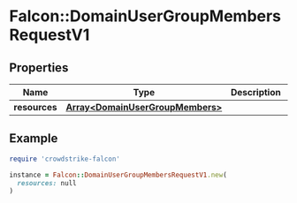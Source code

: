 # Falcon::DomainUserGroupMembersRequestV1

## Properties

| Name | Type | Description | Notes |
| ---- | ---- | ----------- | ----- |
| **resources** | [**Array&lt;DomainUserGroupMembers&gt;**](DomainUserGroupMembers.md) |  |  |

## Example

```ruby
require 'crowdstrike-falcon'

instance = Falcon::DomainUserGroupMembersRequestV1.new(
  resources: null
)
```


